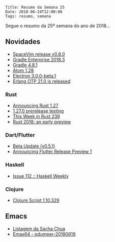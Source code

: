     Title: Resumo da Semana 25
    Date: 2018-06-24T12:00:00
    Tags: resumo, semana

Segue o resumo da 25º semana do ano de 2018...

<!-- more -->

## Novidades

* [SpaceVim release v0.8.0](https://spacevim.org/SpaceVim-release-v0.8.0 "Post sobre SpaceVim release v0.8.0")
* [Gradle Enterprise 2018.3](https://gradle.com/enterprise/releases/2018.3?utm_source=twitter&utm_medium=social&utm_campaign=ge-2018-3 "Post sobre Gradle Enterprise 2018.3")
* [Gradle 4.8.1](https://github.com/gradle/gradle/releases/tag/v4.8.1 "Post sobre Gradle 4.8.1")
* [Atom 1.28](https://blog.atom.io/2018/06/21/atom-1-28.html "Post sobre Atom 1.28")
* [Electron 3.0.0-beta.1](https://electronjs.org/releases#3.0.0-beta.1 "Post sobre Electron 3.0.0-beta.1")
* [Erlang OTP 21.0 is released](http://www.erlang.org/news/123 "Post sobre Erlang OTP 21.0 is released")

### Rust

* [Announcing Rust 1.27](https://blog.rust-lang.org/2018/06/21/Rust-1.27.html "Post sobre Announcing Rust 1.27")
* [1.27.0 prerelease testing](https://internals.rust-lang.org/t/1-27-0-prerelease-testing/7761 "Post sobre 1.27.0")
* [This Week in Rust 239](https://this-week-in-rust.org/blog/2018/06/19/this-week-in-rust-239 "Post sobre This Week in Rust 239")
* [Rust 2018: an early preview](https://internals.rust-lang.org/t/rust-2018-an-early-preview/7776 "Post sobre Rust 2018: an early preview")

### Dart/Flutter

* [Beta Update (v0.5.1)](https://groups.google.com/forum/?hl=pt-BR#!topic/flutter-dev/so8AVtlrFPI "Post sobre Beta Update (v0.5.1)")
* [Announcing Flutter Release Preview 1](https://medium.com/flutter-io/flutter-release-preview-1-943a9b6ee65a "Post sobre Announcing Flutter Release Preview 1")

### Haskell

* [Issue 112 :: Haskell Weekly](https://haskellweekly.news/issues/112.html "Post sobre Issue 112 :: Haskell Weekly")

### Clojure

* [Clojure Script 1.10.329](https://github.com/clojure/clojurescript/blob/master/changes.md "Post sobre Clojure Script 1.10.329")

## Emacs

* [Listagem da Sacha Chua](http://sachachua.com/blog/category/emacs-news "Post sobre Listagem da Sacha Chua")
* [Emax64 - pdumper-20180619](https://github.com/m-parashar/emax64/releases "Post sobre Emax64 - pdumper-20180619")
